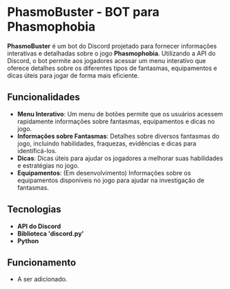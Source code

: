 # PhasmoBuster - BOT para Phasmophobia

**PhasmoBuster** é um bot do Discord projetado para fornecer informações interativas e detalhadas sobre o jogo **Phasmophobia**. Utilizando a API do Discord, o bot permite aos jogadores acessar um menu interativo que oferece detalhes sobre os diferentes tipos de fantasmas, equipamentos e dicas úteis para jogar de forma mais eficiente.

## Funcionalidades

- **Menu Interativo**: Um menu de botões permite que os usuários acessem rapidamente informações sobre fantasmas, equipamentos e dicas no jogo.
- **Informações sobre Fantasmas**: Detalhes sobre diversos fantasmas do jogo, incluindo habilidades, fraquezas, evidências e dicas para identificá-los.
- **Dicas**: Dicas úteis para ajudar os jogadores a melhorar suas habilidades e estratégias no jogo.
- **Equipamentos**: (Em desenvolvimento) Informações sobre os equipamentos disponíveis no jogo para ajudar na investigação de fantasmas.

## Tecnologias

- **API do Discord**
- **Biblioteca 'discord.py'**
- **Python**

## Funcionamento

- A ser adicionado.
